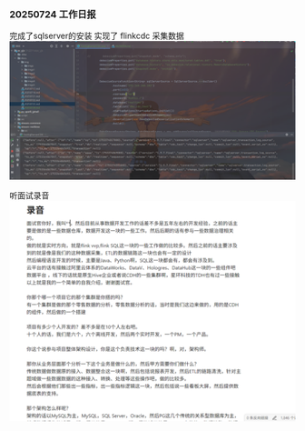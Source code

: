 ### 20250724 工作日报

完成了sqlserver的安装
实现了 flinkcdc 采集数据
![img.png](../../img/imgs5/img.png)

听面试录音
![img_1.png](../../img/imgs5/img_1.png)